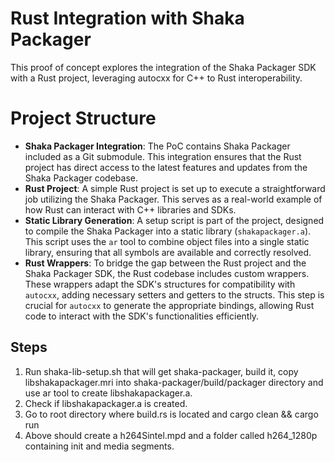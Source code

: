 # Rust Integration with Shaka Packager

This proof of concept explores the integration of the Shaka Packager SDK with a Rust project, leveraging autocxx for C++ to Rust interoperability.

# Project Structure

-   **Shaka Packager Integration**:  The PoC contains Shaka Packager included as a Git submodule. This integration ensures that the Rust project has direct access to the latest features and updates from the Shaka Packager codebase.
-   **Rust Project**:  A simple Rust project is set up to execute a straightforward job utilizing the Shaka Packager. This serves as a real-world example of how Rust can interact with C++ libraries and SDKs.
-   **Static Library Generation**:  A  setup script is part of the project, designed to compile the Shaka Packager into a static library (`shakapackager.a`). This script uses the `ar` tool to combine object files into a single static library, ensuring that all symbols are available and correctly resolved.
-   **Rust Wrappers**: To bridge the gap between the Rust project and the Shaka Packager SDK, the Rust codebase includes custom wrappers. These wrappers adapt the SDK's structures for compatibility with `autocxx`, adding necessary setters and getters to the structs. This step is crucial for `autocxx` to generate the appropriate bindings, allowing Rust code to interact with the SDK's functionalities efficiently.

## Steps
1. Run shaka-lib-setup.sh that will get shaka-packager, build it, copy libshakapackager.mri into shaka-packager/build/packager directory and use ar tool to create libshakapackager.a.
2. Check if libshakapackager.a is created.
3. Go to root directory where build.rs is located and 
cargo clean && cargo run
4. Above should create a h264Sintel.mpd and a folder called h264_1280p containing init and media segments.	
